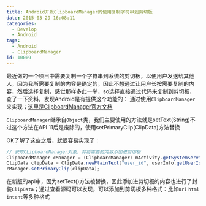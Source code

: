 ```yaml
---
title: Android开发ClipboardManager的使用复制字符串到剪切板
date: 2015-03-29 16:08:11
categories:
  - Develop
  - Android
tags:
  - Android
  - ClipboardManager
id: 10009
---
```


最近做的一个项目中需要复制一个字符串到系统的剪切板，以便用户发送给其他人，因为我所需要复制的内容是确定的，因此不想通过让用户长按需要复制的内容，然后选择复制，感觉那样多此一举，so选择直接通过代码来复制到剪切板，查了一下资料，发现Android是有提供这个功能的：
通过使用`ClipboardManager`来实现；[这里是ClipboardManager官方文档](http://developer.android.com/reference/android/content/ClipboardManager.html "ClipboardManager api")

`ClipboardManager`继承自`Object`类，我们主要使用的方法就是setText(String)不过这个方法在API 11后是废除的，使用setPrimaryClip(ClipData)方法替换

OK了解了这些之后，就很容易实现了：
```Java
// 获取CLipboardManager对象，并将需要的内容添加进剪切板
ClipboardManager cManager = (ClipboardManager) mActivity.getSystemService(CLIPBOARD_SERVICE);
ClipData clipData = ClipData.newPlainText("user_id", userInfo.getUserId());
cManager.setPrimaryClip(clipData);
```
在新版的api中，因为setText()方法被替换，因此添加进剪切板的内容也进行了封装`ClipData`；通过查看源码可以发现，可以添加到剪切板多种格式：比如`Uri` `html` `intent`等多种格式